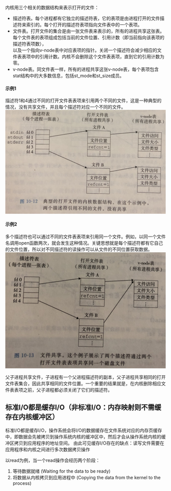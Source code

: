 内核用三个相关的数据结构来表示打开的文件：
* 描述符表。每个进程都有它独立的描述符表，它的表项是由进程打开的文件描述符来索引的。每个打开的描述符表项指向文件表中的一个表项。
* 文件表。打开文件的集合是由一张文件表来表示的，所有的进程共享这张表。每个文件表的表项组成包括当前的文件位置、引用计数（即当前指向该表项的描述符表项数），  
以及一个指向v-node表中对应表项的指针。关闭一个描述符会减少相应的文件表表项中的引用计数。内核不会删除这个文件表表项，直到它的引用计数为零。
* v-node表。同文件表一样，所有的进程共享这张v-node表，每个表项包含stat结构中的大多数信息，包括st_mode和st_size成员。

#### 示例1
描述符1和4通过不同的打开文件表表项来引用两个不同的文件，这是一种典型的情况，没有共享文件，并且每个描述符对应一个不同的文件。
![打开文件的内核数据结构，没有共享](../Android/引用图片/打开文件的内核数据结构（未共享）.jpg)

#### 示例2
多个描述符也可以通过不同的文件表表项来引用同一个文件。例如，以同一个文件名调用open函数两次，就会发生这种情况。关键思想就是每个描述符都有它自己的文件位置，所以对不同描述符的读操作可以从文件的不同位置获取数据。
![打开文件的内核数据结构，没有共享](../Android/引用图片/打开文件的内核数据结构（共享）.jpg)

父子进程共享文件，子进程有一个父进程描述符的副本，父子进程共享相同的打开文件表集合，因此共享相同的文件位置。一个重要的结果就是，在内核删除相应文件表表项之前，父子进程都必须关闭了它们的描述符。

## 标准I/O都是缓存I/O（非标准I/O：内存映射则不需缓存在内核缓冲区）
标准I/O都是缓存I/O，操作系统会将I/O的数据缓存在文件系统对应的内存页缓存中，即数据会先被拷贝到操作系统内核的缓冲区中，然后才会从操作系统内核的缓冲区拷贝到应用程序的地址空间。
由此可见缓存I/O存在的缺点：读写文件需要在应用程序和内核之间进行多次数据拷贝操作

以read为例，当一个read操作会经历两个阶段：
1. 等待数据就绪 (Waiting for the data to be ready)
2. 将数据从内核拷贝到应用进程中 (Copying the data from the kernel to the process)
